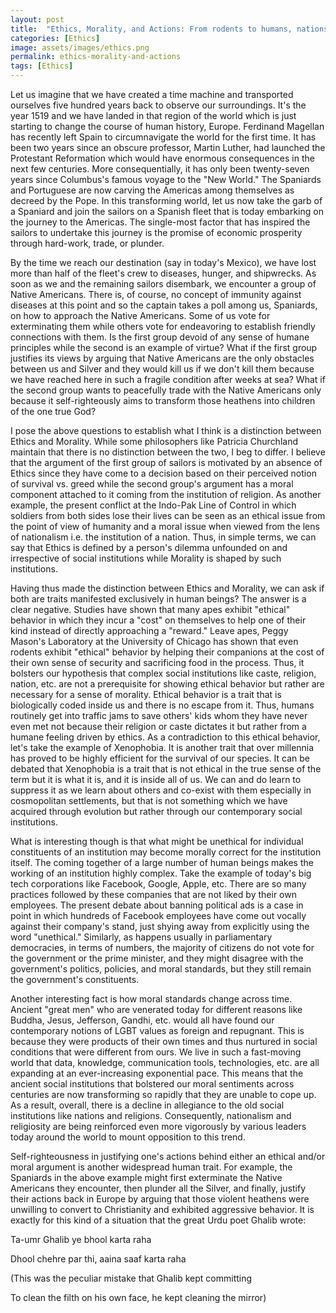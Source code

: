 ```yaml
---
layout: post
title:  "Ethics, Morality, and Actions: From rodents to humans, nations to companies, ancients to contemporaries"
categories: [Ethics]
image: assets/images/ethics.png
permalink: ethics-morality-and-actions
tags: [Ethics]
---
```

Let us imagine that we have created a time machine and transported ourselves five hundred years back to observe our surroundings. It's the year 1519 and we have landed in that region of the world which is just starting to change the course of human history, Europe. Ferdinand Magellan has recently left Spain to circumnavigate the world for the first time. It has been two years since an obscure professor, Martin Luther, had launched the Protestant Reformation which would have enormous consequences in the next few centuries. More consequentially, it has only been twenty-seven years since Columbus's famous voyage to the "New World." The Spaniards and Portuguese are now carving the Americas among themselves as decreed by the Pope. In this transforming world, let us now take the garb of a Spaniard and join the sailors on a Spanish fleet that is today embarking on the journey to the Americas. The single-most factor that has inspired the sailors to undertake this journey is the promise of economic prosperity through hard-work, trade, or plunder.

By the time we reach our destination (say in today's Mexico), we have lost more than half of the fleet's crew to diseases, hunger, and shipwrecks. As soon as we and the remaining sailors disembark, we encounter a group of Native Americans. There is, of course, no concept of immunity against diseases at this point and so the captain takes a poll among us, Spaniards, on how to approach the Native Americans. Some of us vote for exterminating them while others vote for endeavoring to establish friendly connections with them. Is the first group devoid of any sense of humane principles while the second is an example of virtue? What if the first group justifies its views by arguing that Native Americans are the only obstacles between us and Silver and they would kill us if we don't kill them because we have reached here in such a fragile condition after weeks at sea? What if the second group wants to peacefully trade with the Native Americans only because it self-righteously aims to transform those heathens into children of the one true God?

I pose the above questions to establish what I think is a distinction between Ethics and Morality. While some philosophers like Patricia Churchland maintain that there is no distinction between the two, I beg to differ. I believe that the argument of the first group of sailors is motivated by an absence of Ethics since they have come to a decision based on their perceived notion of survival vs. greed while the second group's argument has a moral component attached to it coming from the institution of religion. As another example, the present conflict at the Indo-Pak Line of Control in which soldiers from both sides lose their lives can be seen as an ethical issue from the point of view of humanity and a moral issue when viewed from the lens of nationalism i.e. the institution of a nation. Thus, in simple terms, we can say that Ethics is defined by a person's dilemma unfounded on and irrespective of social institutions while Morality is shaped by such institutions.

Having thus made the distinction between Ethics and Morality, we can ask if both are traits manifested exclusively in human beings? The answer is a clear negative. Studies have shown that many apes exhibit "ethical" behavior in which they incur a "cost" on themselves to help one of their kind instead of directly approaching a "reward." Leave apes, Peggy Mason's Laboratory at the University of Chicago has shown that even rodents exhibit "ethical" behavior by helping their companions at the cost of their own sense of security and sacrificing food in the process. Thus, it bolsters our hypothesis that complex social institutions like caste, religion, nation, etc. are not a prerequisite for showing ethical behavior but rather are necessary for a sense of morality. Ethical behavior is a trait that is biologically coded inside us and there is no escape from it. Thus, humans routinely get into traffic jams to save others' kids whom they have never even met not because their religion or caste dictates it but rather from a humane feeling driven by ethics. As a contradiction to this ethical behavior, let's take the example of Xenophobia. It is another trait that over millennia has proved to be highly efficient for the survival of our species. It can be debated that Xenophobia is a trait that is not ethical in the true sense of the term but it is what it is, and it is inside all of us. We can and do learn to suppress it as we learn about others and co-exist with them especially in cosmopolitan settlements, but that is not something which we have acquired through evolution but rather through our contemporary social institutions.

What is interesting though is that what might be unethical for individual constituents of an institution may become morally correct for the institution itself. The coming together of a large number of human beings makes the working of an institution highly complex. Take the example of today's big tech corporations like Facebook, Google, Apple, etc. There are so many practices followed by these companies that are not liked by their own employees. The present debate about banning political ads is a case in point in which hundreds of Facebook employees have come out vocally against their company's stand, just shying away from explicitly using the word "unethical." Similarly, as happens usually in parliamentary democracies, in terms of numbers, the majority of citizens do not vote for the government or the prime minister, and they might disagree with the government's politics, policies, and moral standards, but they still remain the government's constituents.

Another interesting fact is how moral standards change across time. Ancient "great men" who are venerated today for different reasons like Buddha, Jesus, Jefferson, Gandhi, etc. would all have found our contemporary notions of LGBT values as foreign and repugnant. This is because they were products of their own times and thus nurtured in social conditions that were different from ours. We live in such a fast-moving world that data, knowledge, communication tools, technologies, etc. are all expanding at an ever-increasing exponential pace. This means that the ancient social institutions that bolstered our moral sentiments across centuries are now transforming so rapidly that they are unable to cope up. As a result, overall, there is a decline in allegiance to the old social institutions like nations and religions. Consequently, nationalism and religiosity are being reinforced even more vigorously by various leaders today around the world to mount opposition to this trend.

Self-righteousness in justifying one's actions behind either an ethical and/or moral argument is another widespread human trait. For example, the Spaniards in the above example might first exterminate the Native Americans they encounter, then plunder all the Silver, and finally, justify their actions back in Europe by arguing that those violent heathens were unwilling to convert to Christianity and exhibited aggressive behavior. It is exactly for this kind of a situation that the great Urdu poet Ghalib wrote:

Ta-umr Ghalib ye bhool karta raha

Dhool chehre par thi, aaina saaf karta raha

(This was the peculiar mistake that Ghalib kept committing

To clean the filth on his own face, he kept cleaning the mirror)